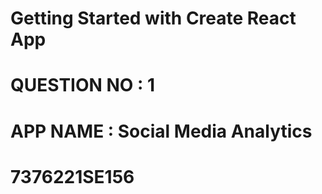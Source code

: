 
# Getting Started with Create React App
# QUESTION NO : 1 
# APP NAME  : Social Media Analytics
# 7376221SE156
